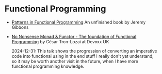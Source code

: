 # Functional Programming

- [Patterns in Functional
  Programming](https://patternsinfp.wordpress.com/welcome/)
  An unfinished book by Jeremy Gibbons

- [No Nonsense Monad & Functor - The foundation of Functional Programming](https://www.youtube.com/watch?v=e6tWJD5q8uw)
  by César Tron-Lozai at Devoxx UK

  2024-12-31:
  This talk shows the progression of converting an imperative code into functional using in the end stuff I really don't yet understand, so it may be worth another visit in the future, when I have more functional programming knowledge.
